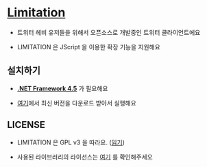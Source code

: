 # [Limitation](https://github.com/Usagination/Decchi/releases/latest)

- 트위터 헤비 유저들을 위해서 오픈소스로 개발중인 트위터 클라이언트에요

- LIMITATION 은 JScript 을 이용한 확장 기능을 지원해요

## 설치하기

- [**.NET Framework 4.5**](http://www.microsoft.com/ko-kr/download/details.aspx?id=30653) 가 필요해요

- [여기](https://github.com/Usagination/Decchi/releases/latest)에서 최신 버전을 다운로드 받아서 실행해요

## LICENSE

- LIMITATION 은 GPL v3 을 따라요. ([읽기](LICENSE.txt))

- 사용된 라이브러리의 라이선스는 [여기](LICENSE/) 를 확인해주세오
